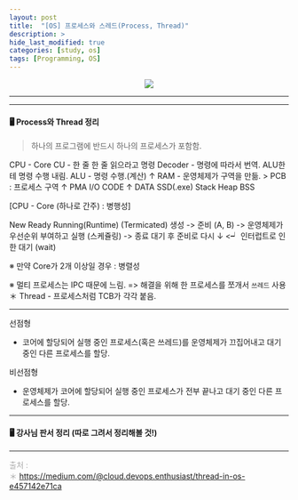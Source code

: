 ```yaml
---
layout: post
title:  "[OS] 프로세스와 스레드(Process, Thread)"
description: >
hide_last_modified: true
categories: [study, os]
tags: [Programming, OS]
---
```


<p align="center">
  <img src="../../../assets/img/blog/os/process-and-thread.gif">
</p>

----

----

#### 🖥️ Process와 Thread 정리

> 하나의 프로그램에 반드시 하나의 프로세스가 포함함.

CPU		- Core
			CU - 한 줄 한 줄 읽으라고 명령
			Decoder - 명령에 따라서 번역. ALU한테 명령 수행 내림.
			ALU - 명령 수행.(계산)
 ↑
RAM		- 운영체제가 구역을 만듦.	> PCB : 프로세스 구역
 ↑								    PMA
I/O									CODE
 ↑									DATA
SSD(.exe)							Stack
									Heap
									BSS

[CPU - Core (하나로 간주) : 병행성]
>
New		Ready					Running(Runtime)				(Termicated)
생성 -> 준비 (A, B) -> 운영체제가 우선순위 부여하고 실행 (스케쥴링) -> 종료 
	대기 후 준비로 다시				    ↓
				<┙		인터럽트로 인한 대기 (wait)


※ 만약 Core가 2개 이상일 경우 : 병렬성


※ 멀티 프로세스는 IPC 때문에 느림. 
=> 해결을 위해 한 프로세스를 쪼개서 `쓰레드` 사용
＊ Thread - 프로세스처럼 TCB가 각각 붙음.

----

선점형
- 코어에 할당되어 실행 중인 프로세스(혹은 쓰레드)를 운영체제가 끄집어내고 대기 중인 다른 프로세스를 할당.

비선점형
- 운영체제가  코어에 할당되어 실행 중인 프로세스가 전부 끝나고 대기 중인 다른 프로세스를  할당.

----

#### 🖥️ 강사님 판서 정리 (따로 그려서 정리해볼 것!)

----
<span style="color : darkgrey;">출처 : <br>
＊ https://medium.com/@cloud.devops.enthusiast/thread-in-os-e457142e71ca <br>
</span>